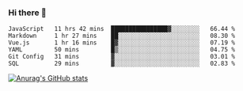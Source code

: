 ### Hi there 👋
<!--START_SECTION:waka-->

```text
JavaScript   11 hrs 42 mins  ████████████████▓░░░░░░░░   66.44 %
Markdown     1 hr 27 mins    ██░░░░░░░░░░░░░░░░░░░░░░░   08.30 %
Vue.js       1 hr 16 mins    █▓░░░░░░░░░░░░░░░░░░░░░░░   07.19 %
YAML         50 mins         █▒░░░░░░░░░░░░░░░░░░░░░░░   04.75 %
Git Config   31 mins         ▓░░░░░░░░░░░░░░░░░░░░░░░░   03.01 %
SQL          29 mins         ▓░░░░░░░░░░░░░░░░░░░░░░░░   02.83 %
```

<!--END_SECTION:waka-->
[![Anurag's GitHub stats](https://github-readme-stats.vercel.app/api?username=Kevinbarrero)](https://github.com/anuraghazra/github-readme-stats)
<!--
**Kevinbarrero/Kevinbarrero** is a ✨ _special_ ✨ repository because its `README.md` (this file) appears on your GitHub profile.

Here are some ideas to get you started:

- 🔭 I’m currently working on ...
- 🌱 I’m currently learning ...
- 👯 I’m looking to collaborate on ...
- 🤔 I’m looking for help with ...
- 💬 Ask me about ...
- 📫 How to reach me: ...
- 😄 Pronouns: ...
- ⚡ Fun fact: ...

-->


